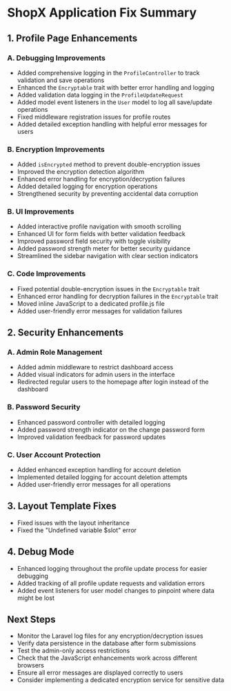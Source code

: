 # ShopX Application Fix Summary

## 1. Profile Page Enhancements

### A. Debugging Improvements
- Added comprehensive logging in the `ProfileController` to track validation and save operations
- Enhanced the `Encryptable` trait with better error handling and logging
- Added validation data logging in the `ProfileUpdateRequest`
- Added model event listeners in the `User` model to log all save/update operations
- Fixed middleware registration issues for profile routes
- Added detailed exception handling with helpful error messages for users

### B. Encryption Improvements
- Added `isEncrypted` method to prevent double-encryption issues
- Improved the encryption detection algorithm
- Enhanced error handling for encryption/decryption failures
- Added detailed logging for encryption operations
- Strengthened security by preventing accidental data corruption

### B. UI Improvements
- Added interactive profile navigation with smooth scrolling
- Enhanced UI for form fields with better validation feedback
- Improved password field security with toggle visibility
- Added password strength meter for better security guidance
- Streamlined the sidebar navigation with clear section indicators

### C. Code Improvements
- Fixed potential double-encryption issues in the `Encryptable` trait
- Enhanced error handling for decryption failures in the `Encryptable` trait
- Moved inline JavaScript to a dedicated profile.js file
- Added user-friendly error messages for validation failures

## 2. Security Enhancements

### A. Admin Role Management
- Added admin middleware to restrict dashboard access
- Added visual indicators for admin users in the interface
- Redirected regular users to the homepage after login instead of the dashboard

### B. Password Security
- Enhanced password controller with detailed logging
- Added password strength indicator on the change password form
- Improved validation feedback for password updates

### C. User Account Protection
- Added enhanced exception handling for account deletion
- Implemented detailed logging for account deletion attempts
- Added user-friendly error messages for all operations

## 3. Layout Template Fixes
- Fixed issues with the layout inheritance
- Fixed the "Undefined variable $slot" error

## 4. Debug Mode
- Enhanced logging throughout the profile update process for easier debugging
- Added tracking of all profile update requests and validation errors
- Added event listeners for user model changes to pinpoint where data might be lost

## Next Steps
- Monitor the Laravel log files for any encryption/decryption issues
- Verify data persistence in the database after form submissions
- Test the admin-only access restrictions
- Check that the JavaScript enhancements work across different browsers
- Ensure all error messages are displayed correctly to users
- Consider implementing a dedicated encryption service for sensitive data
